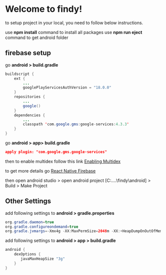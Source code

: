 # Welcome to findy!
to setup project in your local, you need to follow below instructions.

use **npm install** command to install all packages
use **npm run eject** command to get android folder

## firebase setup
go **android > build.gradle**

```java
buildscript {
	ext {
		...
		googlePlayServicesAuthVersion = "18.0.0"
	}
	repositories {
		...
		google()
	}
	dependencies {
		...
		classpath 'com.google.gms:google-services:4.3.3'
	}
}
```
go **android > app> build.gradle**

```json
apply plugin: "com.google.gms.google-services"
```

then to enable multidex follow this link [Enabling Multidex](https://rnfirebase.io/enabling-multidex)

to get more details go [React Native Firebase](https://rnfirebase.io/)

then open android studio > open android project [C:\....\findy\android] > Build > Make Project

## Other Settings

add following settings to **android > gradle.properties**

```java
org.gradle.daemon=true
org.gradle.configureondemand=true
org.gradle.jvmargs=-Xmx4g -XX:MaxPermSize=2048m -XX:+HeapDumpOnOutOfMemoryError -Dfile.encoding=UTF-8
```

add following settings to **android > app > build.gradle**

```java
android {
    dexOptions {
       javaMaxHeapSize "3g"
    }
}
```